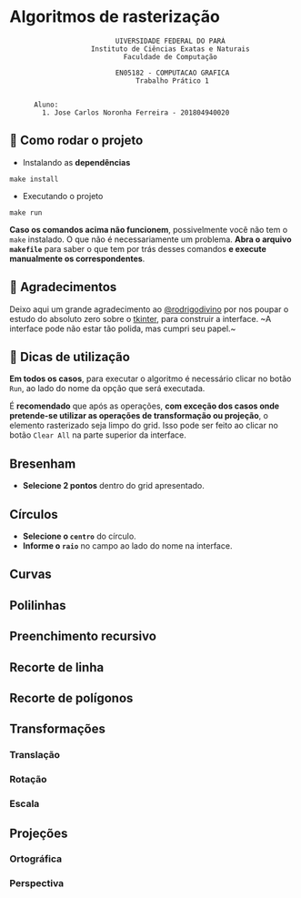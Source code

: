 # Algoritmos de rasterização

```
                          UIVERSIDADE FEDERAL DO PARÁ
                    Instituto de Ciências Exatas e Naturais
                            Faculdade de Computação

                          EN05182 - COMPUTACAO GRAFICA
                               Trabalho Prático 1


      Aluno:
        1. Jose Carlos Noronha Ferreira - 201804940020
```

## 🚀 Como rodar o projeto

- Instalando as **dependências**

```
make install
```

- Executando o projeto

```
make run
```

**Caso os comandos acima não funcionem**, possivelmente você não tem o `make`
instalado. O que não é necessariamente um problema. **Abra o arquivo
`makefile`** para saber o que tem por trás desses comandos **e execute
manualmente os correspondentes**.

## 🎉 Agradecimentos

Deixo aqui um grande agradecimento ao [@rodrigodivino][] por nos poupar o estudo
do absoluto zero sobre o [tkinter][], para construir a interface. ~A interface
pode não estar tão polida, mas cumpri seu papel.~ 

## 📌 Dicas de utilização

**Em todos os casos**, para executar o algoritmo é necessário clicar no botão `Run`,
ao lado do nome da opção que será executada.

É **recomendado** que após as operações, **com exceção dos casos onde
pretende-se utilizar as operações de transformação ou projeção**, o elemento
rasterizado seja limpo do grid. Isso pode ser feito ao clicar no botão `Clear
All` na parte superior da interface.

## Bresenham

- **Selecione 2 pontos** dentro do grid apresentado.

## Círculos

- **Selecione o `centro`** do círculo.
- **Informe o `raio`** no campo ao lado do nome na interface.

## Curvas

## Polilinhas

## Preenchimento recursivo

## Recorte de linha

## Recorte de polígonos

## Transformações

### Translação
### Rotação
### Escala

## Projeções

### Ortográfica
### Perspectiva

<!-- Links -->
[@rodrigodivino]: https://github.com/rodrigodivino
[tkinter]: https://tkdocs.com/
